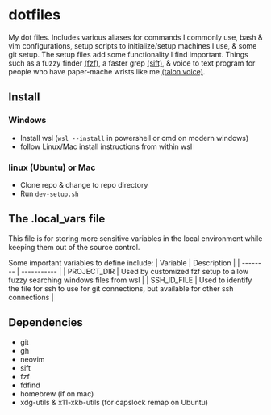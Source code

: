 # dotfiles
My dot files. Includes various aliases for commands I commonly use, bash & vim configurations, setup scripts to initialize/setup machines I use, & some git setup.
The setup files add some functionality I find important. Things such as a fuzzy finder [(fzf)](https://github.com/junegunn/fzf), a faster grep [(sift)](https://github.com/svent/sift), & voice to text program for people who have paper-mache wrists like me [(talon voice)](https://talonvoice.com/).

## Install
### Windows
  - Install wsl (`wsl --install` in powershell or cmd on modern windows)
  - follow Linux/Mac install instructions from within wsl

### linux (Ubuntu) or Mac
  - Clone repo & change to repo directory
  - Run `dev-setup.sh`

## The .local_vars file
This file is for storing more sensitive variables in the local environment while keeping them out of the source control.

Some important variables to define include:
| Variable    | Description                                                                                           |
| --------    | -----------                                                                                           |
| PROJECT_DIR | Used by customized fzf setup to allow fuzzy searching windows files from wsl                          |
| SSH_ID_FILE | Used to identify the file for ssh to use for git connections, but available for other ssh connections |

## Dependencies
  - git
  - gh
  - neovim
  - sift
  - fzf
  - fdfind
  - homebrew (if on mac)
  - xdg-utils & x11-xkb-utils (for capslock remap on Ubuntu)
